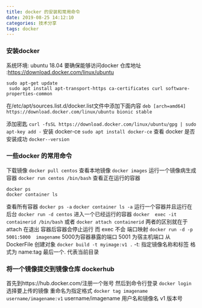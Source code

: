 ```yaml
---
title: docker 的安装和常用命令
date: 2019-08-25 14:12:10
categories: 技术分享
tags: docker
---
```


### 安装docker
系统环境: ubuntu 18.04
要确保能够访问docker 仓库地址  :https://download.docker.com/linux/ubuntu
```
sudo apt-get update
 sudo apt install apt-transport-https ca-certificates curl software-properties-common
```
在/etc/apt/sources.list.d/docker.list文件中添加下面内容
`deb [arch=amd64] https://download.docker.com/linux/ubuntu bionic stable`
<!--more-->
添加密匙
`curl -fsSL https://download.docker.com/linux/ubuntu/gpg | sudo apt-key add -`
安装 docker-ce
`sudo apt install docker-ce`
查看 docker 是否安装成功
`docker--version`

### 一些docker 的常用命令
下载镜像
`docker pull centos`
查看本地镜像
`docker images`
运行一个镜像病生成容器
`docker run centos /bin/bash`
查看正在运行的容器
```
docker ps
docker container ls
```
查看所有容器
`docker ps -a`
`docker container ls -a`
运行一个容器并且运行在后台
`docker run -d centos`
进入一个已经运行的容器
`docker  exec -it  containerid /bin/bash`
或者
`docker attach containerid`
两者的区别就在于attach 在退出 容器后容器会停止运行 而 exec 不会
端口映射
`docker run -d -p 5001:5000  imagename`
5000为容器暴露的端口 5001 为宿主机端口
从 DockerFile 创建对象
`docker build -t myimage:v1 .`
-t: 指定镜像名称和标签 格式为 name:tag 最后一个. 代表当前目录
### 将一个镜像提交到镜像仓库 dockerhub
首先到https://hub.docker.com/注册一个账号
然后到命令行登录
`docker login`
选择要上传的镜像 重命名为指定格式
`docker tag imagename username/imagename:v1`
username/imagename 用户名和镜像名
v1 版本号
